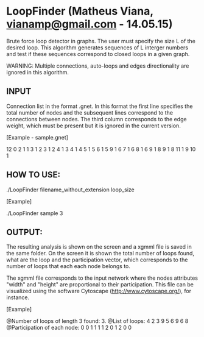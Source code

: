 LoopFinder (Matheus Viana, vianamp@gmail.com - 14.05.15)
==========

Brute force loop detector in graphs. The user must specify the size L of the desired loop. This algorithm generates sequences of L interger numbers and test if these sequences correspond to closed loops in a given graph.

WARNING: Multiple connections, auto-loops and edges directionality are ignored in this algorithm.

INPUT
-----

Connection list in the format .gnet. In this format the first line specifies the total number of nodes and the subsequent lines correspond to the connections between nodes. The third column corresponds to the edge weight, which must be present but it is ignored in the current version.

[Example - sample.gnet]

12
0 2 1
1 3 1
2 3 1
2 4 1
3 4 1
4 5 1
5 6 1
5 9 1
6 7 1
6 8 1
6 9 1
8 9 1
8 11 1
9 10 1

HOW TO USE:
-----------

./LoopFinder filename_without_extension loop_size

[Example]

./LoopFinder sample 3

OUTPUT:
-------

The resulting analysis is shown on the screen and a xgmml file is saved in the same folder. On the screen it is shown the total number of loops found, what are the loop and the participation vector, which corresponds to the number of loops that each each node belongs to.

The xgmml file corresponds to the input network where the nodes attributes "width" and "height" are proportional to their participation. This file can be visualized using the software Cytoscape (http://www.cytoscape.org/), for instance.

[Example]

@Number of loops of length 3 found: 3.
@List of loops:
4 2 3 
9 5 6 
9 6 8 
@Participation of each node:
0
0
1
1
1
1
2
0
1
2
0
0
